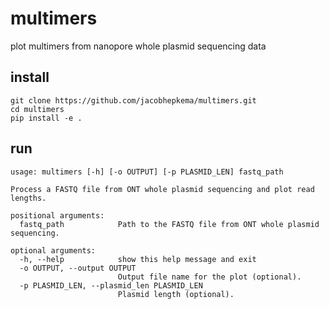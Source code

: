 # multimers
plot multimers from nanopore whole plasmid sequencing data

## install
```
git clone https://github.com/jacobhepkema/multimers.git
cd multimers
pip install -e .
```

## run
```
usage: multimers [-h] [-o OUTPUT] [-p PLASMID_LEN] fastq_path

Process a FASTQ file from ONT whole plasmid sequencing and plot read lengths.

positional arguments:
  fastq_path            Path to the FASTQ file from ONT whole plasmid sequencing.

optional arguments:
  -h, --help            show this help message and exit
  -o OUTPUT, --output OUTPUT
                        Output file name for the plot (optional).
  -p PLASMID_LEN, --plasmid_len PLASMID_LEN
                        Plasmid length (optional).
```
